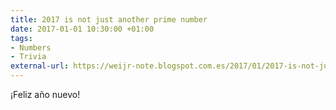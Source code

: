 ```yaml
---
title: 2017 is not just another prime number
date: 2017-01-01 10:30:00 +01:00
tags:
- Numbers
- Trivia
external-url: https://weijr-note.blogspot.com.es/2017/01/2017-is-not-just-another-prime-number.html
---
```


¡Feliz año nuevo!
